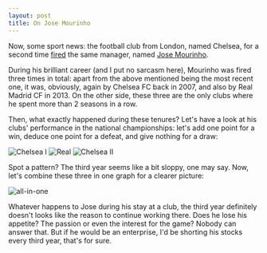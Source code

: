 ```yaml
---
layout: post
title: On Jose Mourinho
---
```


Now, some sport news: the football club from London, named Chelsea, for a second time [fired](https://t.co/WUNSyOco5g) the same manager, named [Jose Mourinho](https://en.wikipedia.org/wiki/Jos%C3%A9_Mourinho).

During his brilliant career (and I put no sarcasm here), Mourinho was fired three times in total: apart from the above mentioned being the most recent one, it was, obviously, again by Chelsea FC back in 2007, and also by Real Madrid CF in 2013. On the other side, these three are the only clubs where he spent more than 2 seasons in a row.

Then, what exactly happened during these tenures? Let's have a look at his clubs' performance in the national championships: let's add one point for a win, deduce one point for a defeat, and give nothing for a draw:

![Chelsea I](http://i.imgur.com/gjsfatE.png)
![Real](http://i.imgur.com/VBowfHn.png)
![Chelsea II](http://i.imgur.com/SWn6p4K.png)

Spot a pattern? The third year seems like a bit sloppy, one may say. Now, let's combine these three in one graph for a clearer picture:

![all-in-one](http://i.imgur.com/mJlLecP.png)

Whatever happens to Jose during his stay at a club, the third year definitely doesn't looks like the reason to continue working there. Does he lose his appetite? The passion or even the interest for the game? Nobody can answer that. But if he would be an enterprise, I'd be shorting his stocks every third year, that's for sure.



&nbsp;

